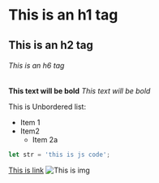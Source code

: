 # This is an h1 tag
## This is an h2 tag
###### This is an h6 tag

**This text will be bold**
*This text will be bold*

This is Unbordered list:
  * Item 1
  * Item2
    * Item 2a

```javascript
let str = 'this is js code';
```

[This is link](https://github.com)
![This is img]()
